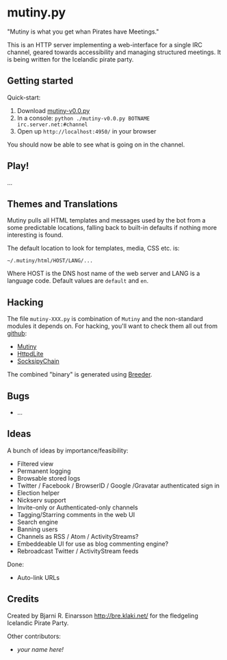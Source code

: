 # mutiny.py #

"Mutiny is what you get whan Pirates have Meetings."

This is an HTTP server implementing a web-interface for a single IRC channel,
geared towards accessibility and managing structured meetings.  It is being
written for the Icelandic pirate party.


## Getting started ##

Quick-start:

   1. Download [mutiny-v0.0.py](https://raw.github.com/pagekite/plugins-pyMutiny/master/bin/mutiny-v0.0.py)
   2. In a console: `python ./mutiny-v0.0.py BOTNAME irc.server.net:#channel`
   3. Open up `http://localhost:4950/` in your browser

You should now be able to see what is going on in the channel.


## Play! ##

...


## Themes and Translations ##

Mutiny pulls all HTML templates and messages used by the bot from a some
predictable locations, falling back to built-in defaults if nothing more
interesting is found.

The default location to look for templates, media, CSS etc. is:

    ~/.mutiny/html/HOST/LANG/...

Where HOST is the DNS host name of the web server and LANG is a language
code.  Default values are `default` and `en`.


## Hacking ##

The file `mutiny-XXX.py` is combination of `Mutiny` and the non-standard
modules it depends on.  For hacking, you'll want to check them all out from
[github](https://github.com/):

   * [Mutiny](https://github.com/pagekite/plugins-pyMutiny)
   * [HttpdLite](https://github.com/pagekite/plugins-pyHttpdLite)
   * [SocksipyChain](https://github.com/pagekite/pySocksipyChain)

The combined "binary" is generated using
[Breeder](https://github.com/pagekite/PyBreeder).


## Bugs ##

   * ...

## Ideas ##

A bunch of ideas by importance/feasibility:

   * Filtered view
   * Permanent logging
   * Browsable stored logs
   * Twitter / Facebook / BrowserID / Google /Gravatar authenticated sign in
   * Election helper
   * Nickserv support
   * Invite-only or Authenticated-only channels
   * Tagging/Starring comments in the web UI
   * Search engine
   * Banning users
   * Channels as RSS / Atom / ActivityStreams?
   * Embeddeable UI for use as blog commenting engine?
   * Rebroadcast Twitter / ActivityStream feeds

Done:

   * Auto-link URLs


## Credits ##

Created by Bjarni R. Einarsson <http://bre.klaki.net/> for the fledgeling
Icelandic Pirate Party.

Other contributors:

   * *your name here!*

